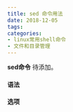 ```yaml
---
title: sed 命令用法
date: 2018-12-05
tags:
categories: 
- linux常用shell命令
- 文件和目录管理
---
```

**sed命令** 待添加。
<!-- more --> 
#### **语法**


#### **选项**
